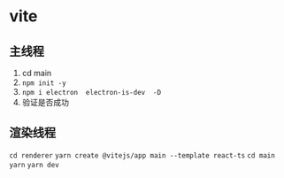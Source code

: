 # vite

## 主线程

1. cd main
2. `npm init -y`
3. `npm i electron  electron-is-dev  -D` 
4. 验证是否成功

## 渲染线程

`cd renderer`
`yarn create @vitejs/app main --template react-ts`
`cd main`
`yarn`
`yarn dev`